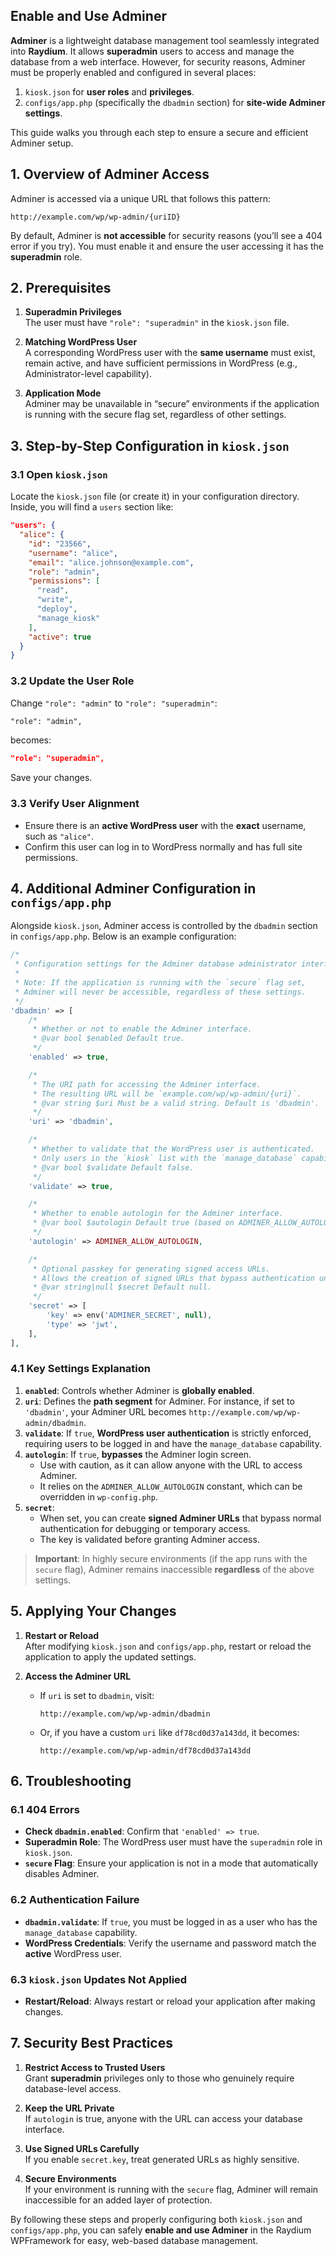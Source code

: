 ## Enable and Use Adminer

**Adminer** is a lightweight database management tool seamlessly integrated into **Raydium**. It allows **superadmin** users to access and manage the database from a web interface. However, for security reasons, Adminer must be properly enabled and configured in several places:

1. `kiosk.json` for **user roles** and **privileges**.
2. `configs/app.php` (specifically the `dbadmin` section) for **site-wide Adminer settings**.

This guide walks you through each step to ensure a secure and efficient Adminer setup.

## 1. Overview of Adminer Access

Adminer is accessed via a unique URL that follows this pattern:

```
http://example.com/wp/wp-admin/{uriID}
```

By default, Adminer is **not accessible** for security reasons (you’ll see a 404 error if you try). You must enable it and ensure the user accessing it has the **superadmin** role.


## 2. Prerequisites

1. **Superadmin Privileges**  
   The user must have `"role": "superadmin"` in the `kiosk.json` file.

2. **Matching WordPress User**  
   A corresponding WordPress user with the **same username** must exist, remain active, and have sufficient permissions in WordPress (e.g., Administrator-level capability).

3. **Application Mode**  
   Adminer may be unavailable in “secure” environments if the application is running with the secure flag set, regardless of other settings.

## 3. Step-by-Step Configuration in `kiosk.json`

### 3.1 Open `kiosk.json`

Locate the `kiosk.json` file (or create it) in your configuration directory. Inside, you will find a `users` section like:

```json
"users": {
  "alice": {
    "id": "23566",
    "username": "alice",
    "email": "alice.johnson@example.com",
    "role": "admin",
    "permissions": [
      "read",
      "write",
      "deploy",
      "manage_kiosk"
    ],
    "active": true
  }
}
```

### 3.2 Update the User Role

Change `"role": "admin"` to `"role": "superadmin"`:

```diff
"role": "admin",
```

becomes:

```json
"role": "superadmin",
```

Save your changes.

### 3.3 Verify User Alignment

- Ensure there is an **active WordPress user** with the **exact** username, such as `"alice"`.  
- Confirm this user can log in to WordPress normally and has full site permissions.

## 4. Additional Adminer Configuration in `configs/app.php`

Alongside `kiosk.json`, Adminer access is controlled by the `dbadmin` section in `configs/app.php`. Below is an example configuration:

```php
/*
 * Configuration settings for the Adminer database administrator interface.
 *
 * Note: If the application is running with the `secure` flag set,
 * Adminer will never be accessible, regardless of these settings.
 */
'dbadmin' => [
    /*
     * Whether or not to enable the Adminer interface.
     * @var bool $enabled Default true.
     */
    'enabled' => true,

    /*
     * The URI path for accessing the Adminer interface.
     * The resulting URL will be `example.com/wp/wp-admin/{uri}`.
     * @var string $uri Must be a valid string. Default is 'dbadmin'.
     */
    'uri' => 'dbadmin',

    /*
     * Whether to validate that the WordPress user is authenticated.
     * Only users in the `kiosk` list with the `manage_database` capability will be allowed.
     * @var bool $validate Default false.
     */
    'validate' => true,

    /*
     * Whether to enable autologin for the Adminer interface.
     * @var bool $autologin Default true (based on ADMINER_ALLOW_AUTOLOGIN constant).
     */
    'autologin' => ADMINER_ALLOW_AUTOLOGIN,

    /*
     * Optional passkey for generating signed access URLs.
     * Allows the creation of signed URLs that bypass authentication under specific conditions.
     * @var string|null $secret Default null.
     */
    'secret' => [
        'key' => env('ADMINER_SECRET', null),
        'type' => 'jwt',
    ],
],
```

### 4.1 Key Settings Explanation

1. **`enabled`**: Controls whether Adminer is **globally enabled**.  
2. **`uri`**: Defines the **path segment** for Adminer. For instance, if set to `'dbadmin'`, your Adminer URL becomes `http://example.com/wp/wp-admin/dbadmin`.  
3. **`validate`**: If `true`, **WordPress user authentication** is strictly enforced, requiring users to be logged in and have the `manage_database` capability.  
4. **`autologin`**: If `true`, **bypasses** the Adminer login screen.  
   - Use with caution, as it can allow anyone with the URL to access Adminer.  
   - It relies on the `ADMINER_ALLOW_AUTOLOGIN` constant, which can be overridden in `wp-config.php`.  
5. **`secret`**:  
   - When set, you can create **signed Adminer URLs** that bypass normal authentication for debugging or temporary access.  
   - The key is validated before granting Adminer access.

> **Important**: In highly secure environments (if the app runs with the `secure` flag), Adminer remains inaccessible **regardless** of the above settings.


## 5. Applying Your Changes

1. **Restart or Reload**  
   After modifying `kiosk.json` and `configs/app.php`, restart or reload the application to apply the updated settings.

2. **Access the Adminer URL**  
   - If `uri` is set to `dbadmin`, visit:  
     ```
     http://example.com/wp/wp-admin/dbadmin
     ```  
   - Or, if you have a custom `uri` like `df78cd0d37a143dd`, it becomes:  
     ```
     http://example.com/wp/wp-admin/df78cd0d37a143dd
     ```


## 6. Troubleshooting

### 6.1 404 Errors

- **Check `dbadmin.enabled`**: Confirm that `'enabled' => true`.  
- **Superadmin Role**: The WordPress user must have the `superadmin` role in `kiosk.json`.  
- **`secure` Flag**: Ensure your application is not in a mode that automatically disables Adminer.

### 6.2 Authentication Failure

- **`dbadmin.validate`**: If `true`, you must be logged in as a user who has the `manage_database` capability.  
- **WordPress Credentials**: Verify the username and password match the **active** WordPress user.  

### 6.3 `kiosk.json` Updates Not Applied

- **Restart/Reload**: Always restart or reload your application after making changes.


## 7. Security Best Practices

1. **Restrict Access to Trusted Users**  
   Grant **superadmin** privileges only to those who genuinely require database-level access.  

2. **Keep the URL Private**  
   If `autologin` is true, anyone with the URL can access your database interface.  

3. **Use Signed URLs Carefully**  
   If you enable `secret.key`, treat generated URLs as highly sensitive.  

4. **Secure Environments**  
   If your environment is running with the `secure` flag, Adminer will remain inaccessible for an added layer of protection.

By following these steps and properly configuring both `kiosk.json` and `configs/app.php`, you can safely **enable and use Adminer** in the Raydium WPFramework for easy, web-based database management.
